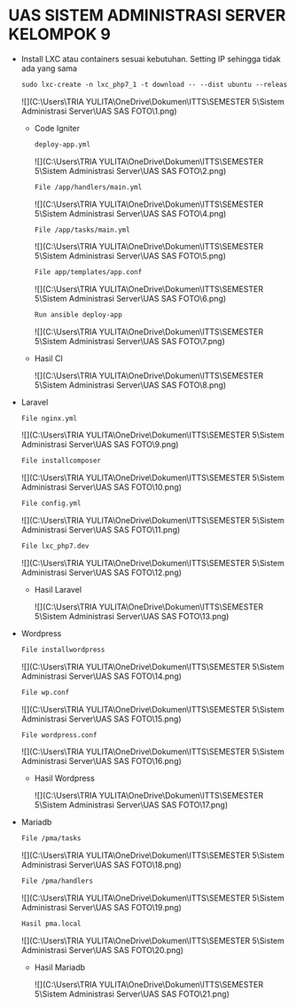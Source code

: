 # **UAS SISTEM ADMINISTRASI SERVER KELOMPOK 9**

* Install LXC atau containers sesuai kebutuhan. Setting IP sehingga tidak ada yang sama

  ```markdown
  sudo lxc-create -n lxc_php7_1 -t download -- --dist ubuntu --release focal --arch amd64 --force-cache --no-validate --server images.linuxcontainers.org
  ```

  ![](C:\Users\TRIA YULITA\OneDrive\Dokumen\ITTS\SEMESTER 5\Sistem Administrasi Server\UAS SAS FOTO\1.png)

  

  * Code Igniter

    ```markdown
    deploy-app.yml
    ```

    

    ![](C:\Users\TRIA YULITA\OneDrive\Dokumen\ITTS\SEMESTER 5\Sistem Administrasi Server\UAS SAS FOTO\2.png)

    

    ```markdown
    File /app/handlers/main.yml
    ```

    

    ![](C:\Users\TRIA YULITA\OneDrive\Dokumen\ITTS\SEMESTER 5\Sistem Administrasi Server\UAS SAS FOTO\4.png)

    

    ```markdown
    File /app/tasks/main.yml
    ```

    

    ![](C:\Users\TRIA YULITA\OneDrive\Dokumen\ITTS\SEMESTER 5\Sistem Administrasi Server\UAS SAS FOTO\5.png)

    

    ```markdown
    File app/templates/app.conf
    ```

    

    ![](C:\Users\TRIA YULITA\OneDrive\Dokumen\ITTS\SEMESTER 5\Sistem Administrasi Server\UAS SAS FOTO\6.png)

    

    ```markdown
    Run ansible deploy-app
    ```

    

    ![](C:\Users\TRIA YULITA\OneDrive\Dokumen\ITTS\SEMESTER 5\Sistem Administrasi Server\UAS SAS FOTO\7.png)

    

  * Hasil CI

    ![](C:\Users\TRIA YULITA\OneDrive\Dokumen\ITTS\SEMESTER 5\Sistem Administrasi Server\UAS SAS FOTO\8.png)

    

* Laravel 

  ```
  File nginx.yml
  ```

  

  ![](C:\Users\TRIA YULITA\OneDrive\Dokumen\ITTS\SEMESTER 5\Sistem Administrasi Server\UAS SAS FOTO\9.png)

  

  ```markdown
  File installcomposer
  ```

  

  ![](C:\Users\TRIA YULITA\OneDrive\Dokumen\ITTS\SEMESTER 5\Sistem Administrasi Server\UAS SAS FOTO\10.png)

  

  ```markdown
  File config.yml
  ```

  

  ![](C:\Users\TRIA YULITA\OneDrive\Dokumen\ITTS\SEMESTER 5\Sistem Administrasi Server\UAS SAS FOTO\11.png)

  

  ```markdown
  File lxc_php7.dev
  ```

  

  ![](C:\Users\TRIA YULITA\OneDrive\Dokumen\ITTS\SEMESTER 5\Sistem Administrasi Server\UAS SAS FOTO\12.png)

  

  * Hasil Laravel 

    ![](C:\Users\TRIA YULITA\OneDrive\Dokumen\ITTS\SEMESTER 5\Sistem Administrasi Server\UAS SAS FOTO\13.png)

  

* Wordpress

  ```markdown
  File installwordpress
  ```

  

  ![](C:\Users\TRIA YULITA\OneDrive\Dokumen\ITTS\SEMESTER 5\Sistem Administrasi Server\UAS SAS FOTO\14.png)

  

  ```markdown
  File wp.conf
  ```

  

  ![](C:\Users\TRIA YULITA\OneDrive\Dokumen\ITTS\SEMESTER 5\Sistem Administrasi Server\UAS SAS FOTO\15.png)

  

  ```markdown
  File wordpress.conf
  ```

  

  ![](C:\Users\TRIA YULITA\OneDrive\Dokumen\ITTS\SEMESTER 5\Sistem Administrasi Server\UAS SAS FOTO\16.png)

  

  * Hasil Wordpress

    ![](C:\Users\TRIA YULITA\OneDrive\Dokumen\ITTS\SEMESTER 5\Sistem Administrasi Server\UAS SAS FOTO\17.png)

    

* Mariadb

  ```markdown
  File /pma/tasks
  ```

  

  ![](C:\Users\TRIA YULITA\OneDrive\Dokumen\ITTS\SEMESTER 5\Sistem Administrasi Server\UAS SAS FOTO\18.png)

  

  ```markdown
  File /pma/handlers
  ```

  

  ![](C:\Users\TRIA YULITA\OneDrive\Dokumen\ITTS\SEMESTER 5\Sistem Administrasi Server\UAS SAS FOTO\19.png)

  

  ```markdown
  Hasil pma.local
  ```

  

  ![](C:\Users\TRIA YULITA\OneDrive\Dokumen\ITTS\SEMESTER 5\Sistem Administrasi Server\UAS SAS FOTO\20.png)

  

  * Hasil Mariadb

    ![](C:\Users\TRIA YULITA\OneDrive\Dokumen\ITTS\SEMESTER 5\Sistem Administrasi Server\UAS SAS FOTO\21.png)

    

  
